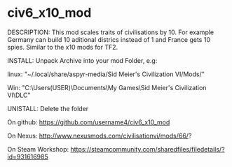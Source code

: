 # civ6_x10_mod
DESCRIPTION:
This mod scales traits of civilisations by 10. For example Germany can build 10 aditional districs instead of 1 and France gets 10 spies.
Similar to the x10 mods for TF2.

INSTALL:
Unpack Archive into your mod Folder, e.g:

linux: "~/.local/share/aspyr-media/Sid Meier's Civilization VI/Mods/"

Win: "C:\Users\(USER)\Documents\My Games\Sid Meier's Civilization VI\DLC"

UNISTALL:
Delete the folder

On github:
https://github.com/username4/civ6_x10_mod

On Nexus:
http://www.nexusmods.com/civilisationvi/mods/66/?

On Steam Workshop:
https://steamcommunity.com/sharedfiles/filedetails/?id=931616985
